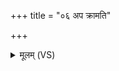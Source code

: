 +++
title = "०६ अप क्रामति"

+++
<details><summary>मूलम् (VS)</summary>

अप॑ क्रामति सू॒नृता॑ वी॒र्यं१॒॑ पुण्या॑ ल॒क्ष्मीः ॥
</details>